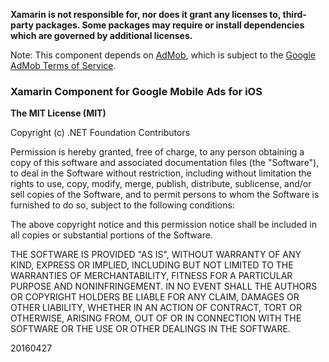 **Xamarin is not responsible for, nor does it grant any licenses to, third-party packages. Some packages may require or install dependencies which are governed by additional licenses.**

Note: This component depends on [AdMob](https://developers.google.com/admob/), which is subject to the [
Google AdMob Terms of Service](https://developers.google.com/admob/terms).

### Xamarin Component for Google Mobile Ads for iOS

**The MIT License (MIT)**

Copyright (c) .NET Foundation Contributors

Permission is hereby granted, free of charge, to any person obtaining a copy of this software and associated documentation files (the "Software"), to deal in the Software without restriction, including without limitation the rights to use, copy, modify, merge, publish, distribute, sublicense, and/or sell copies of the Software, and to permit persons to whom the Software is furnished to do so, subject to the following conditions:

The above copyright notice and this permission notice shall be included in all copies or substantial portions of the Software.

THE SOFTWARE IS PROVIDED "AS IS", WITHOUT WARRANTY OF ANY KIND, EXPRESS OR IMPLIED, INCLUDING BUT NOT LIMITED TO THE WARRANTIES OF MERCHANTABILITY, FITNESS FOR A PARTICULAR PURPOSE AND NONINFRINGEMENT. IN NO EVENT SHALL THE AUTHORS OR COPYRIGHT HOLDERS BE LIABLE FOR ANY CLAIM, DAMAGES OR OTHER LIABILITY, WHETHER IN AN ACTION OF CONTRACT, TORT OR OTHERWISE, ARISING FROM, OUT OF OR IN CONNECTION WITH THE SOFTWARE OR THE USE OR OTHER DEALINGS IN THE SOFTWARE.

20160427
